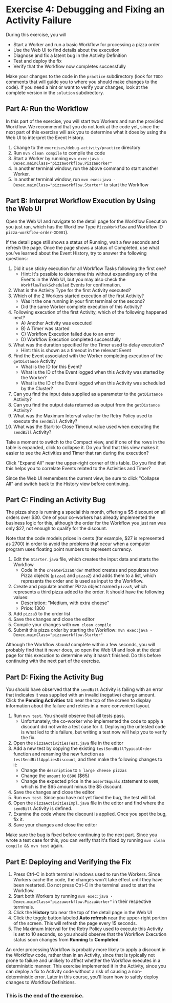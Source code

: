 # Exercise 4: Debugging and Fixing an Activity Failure
During this exercise, you will

* Start a Worker and run a basic Workflow for processing a pizza order
* Use the Web UI to find details about the execution
* Diagnose and fix a latent bug in the Activity Definition
* Test and deploy the fix
* Verify that the Workflow now completes successfully

Make your changes to the code in the `practice` subdirectory (look for 
`TODO` comments that will guide you to where you should make changes to 
the code). If you need a hint or want to verify your changes, look at 
the complete version in the `solution` subdirectory.


## Part A: Run the Workflow

In this part of the exercise, you will start two Workers and run the 
provided Workflow. We recommend that you do not look at the code yet, 
since the next part of this exercise will ask you to determine what it 
does by using the Web UI to interpret the Event History.

1. Change to the `exercises/debug-activity/practice` directory
2. Run `mvn clean compile` to compile the code
3. Start a Worker by running `mvn exec:java -Dexec.mainClass="pizzaworkflow.PizzaWorker"` 
4. In another terminal window, run the above command to start another Worker. 
5. In another terminal window, run `mvn exec:java -Dexec.mainClass="pizzaworkflow.Starter"` to start the Workflow


## Part B: Interpret Workflow Execution by Using the Web UI

Open the Web UI and navigate to the detail page for the Workflow 
Execution you just ran, which has the Workflow Type `PizzaWorkflow` 
and Workflow ID `pizza-workflow-order-XD001`).

If the detail page still shows a status of Running, wait a few seconds 
and refresh the page. Once the page shows a status of Completed, use 
what you've learned about the Event History, try to answer the 
following questions:

1. Did it use sticky execution for all Workflow Tasks following the 
   first one?
   * Hint: It's possible to determine this without expanding any of the
     Events in the Web UI, but you may also check the `WorkflowTaskScheduled` Events for confirmation.
2. What is the Activity Type for the first Activity executed?
3. Which of the 2 Workers started execution of the first Activity?  
   * Was it the one running in your first terminal or the second?
   * Did the same Worker complete execution of this Activity?
4. Following execution of the first Activity, which of the following 
   happened next?
   * A) Another Activity was executed
   * B) A Timer was started
   * C) Workflow Execution failed due to an error
   * D) Workflow Execution completed successfully
5. What was the duration specified for the Timer used to delay execution?
   * Hint: this is shown as a timeout in the relevant Event
6. Find the Event associated with the Worker completing execution of 
   the `getDistance` Activity
   * What is the ID for this Event?
   * What is the ID of the Event logged when this Activity was started 
     by the Worker?
   * What is the ID of the Event logged when this Activity was scheduled 
     by the Cluster?
7. Can you find the input data supplied as a parameter to the
   `getDistance` Activity?
8. Can you find the output data returned as output from the
   `getDistance` Activity?
9. What was the Maximum Interval value for the Retry Policy used to 
   execute the `sendBill` Activity?
10. What was the Start-to-Close Timeout value used when executing
   the `sendBill` Activity?


Take a moment to switch to the Compact view, and if one of the rows in the 
table is expanded, click to collapse it. Do you find that this view makes 
it easier to see the Activities and Timer that ran during the execution?

Click "Expand All" near the upper-right corner of this table. Do you find 
that this helps you to correlate Events related to the Activities and Timer?

Since the Web UI remembers the current view, be sure to click "Collapse All" 
and switch back to the History view before continuing.


## Part C: Finding an Activity Bug

The pizza shop is running a special this month, offering a $5 discount 
on all orders over $30. One of your co-workers has already implemented 
the business logic for this, although the order for the Workflow you 
just ran was only $27, not enough to qualify for the discount. 

Note that the code models prices in cents (for example, $27 is represented 
as 2700) in order to avoid the problems that occur when a computer program 
uses floating point numbers to represent currency.

1. Edit the `Starter.java` file, which creates the input data and starts 
   the Workflow
   * Code in the `createPizzaOrder` method creates and populates two 
     Pizza objects (`pizza1` and `pizza2`) and adds them to a list, 
	 which represents the order and is used as input to the Workflow.
2. Create and populate another Pizza object named `pizza3`, which 
   represents a third pizza added to the order. It should have the 
   following values:
   * Description: "Medium, with extra cheese"
   * Price: 1300
3. Add `pizza3` to the order list
4. Save the changes and close the editor
5. Compile your changes with `mvn clean compile`
6. Submit this pizza order by starting the Workflow: 
   `mvn exec:java -Dexec.mainClass="pizzaworkflow.Starter"`

Although the Workflow *should* complete within a few seconds, you will 
probably find that it never does, so open the Web UI and look at the 
detail page for this execution to determine why it hasn't finished.
Do this before continuing with the next part of the exercise.


## Part D: Fixing the Activity Bug

You should have observed that the `sendBill` Activity is failing with an 
error that indicates it was supplied with an invalid (negative) charge 
amount. Click the **Pending Activities** tab near the top of the screen 
to display information about the failure and retries in a more convenient 
layout. 

1. Run `mvn test`. You should observe that all tests pass.
   * Unfortunately, the co-worker who implemented the code to apply a 
     discount did not write a test case for it. 
     Deploying the untested code is what led to this failure, but 
     writing a test now will help you to verify the fix. 
2. Open the `PizzaActivitiesTest.java` file in the editor
3. Add a new test by copying the existing `testSendBillTypicalOrder`
   function and renaming the new function as `testSendBillAppliesDiscount`, 
   and then make the following changes to it:
   * Change the `description` to `5 large cheese pizzas`
   * Change the `amount` to `6500` ($65)
   * Change the expected price in the `assertEquals` statement to `6000`, 
     which is the $65 amount minus the $5 discount.
4. Save the changes and close the editor
5. Run `mvn test`. Since you have not yet fixed the bug, the test will fail.
6. Open the `PizzaActivitiesImpl.java` file in the editor and find where 
   the `sendBill` Activity is defined.
7. Examine the code where the discount is applied. Once you spot the bug, 
   fix it. 
8. Save your changes and close the editor

Make sure the bug is fixed before continuing to the next part. Since 
you wrote a test case for this, you can verify that it's fixed by 
running `mvn clean compile && mvn test` again.


## Part E: Deploying and Verifying the Fix

1. Press Ctrl-C in both terminal windows used to run the Workers.
   Since Workers cache the code, the changes won't take effect until 
   they have been restarted. Do not press Ctrl-C in the terminal used
   to start the Workflow.
2. Start both Workers by running `mvn exec:java -Dexec.mainClass="pizzaworkflow.PizzaWorker"` 
in their respective terminals.
3. Click the **History** tab near the top of the detail page in the Web UI
4. Click the toggle button labeled **Auto refresh** near the upper-right
   portion of the screen. This will refresh the page every 15 seconds.
5. The Maximum Interval for the Retry Policy used to execute this Activity
   is set to 10 seconds, so you should observe that the Workflow Execution
   status soon changes from **Running** to **Completed**.

An order processing Workflow is probably more likely to apply a discount 
in the Workflow code, rather than in an Activity, since that is typically 
not prone to failure and unlikely to affect whether the Workflow executes 
in a deterministic manner. This exercise implemented it in the Activity, 
since you can deploy a fix to Activity code without a risk of causing a 
non-deterministic error. Later in this course, you'll learn how to safely 
deploy changes to Workflow Definitions.

### This is the end of the exercise.


